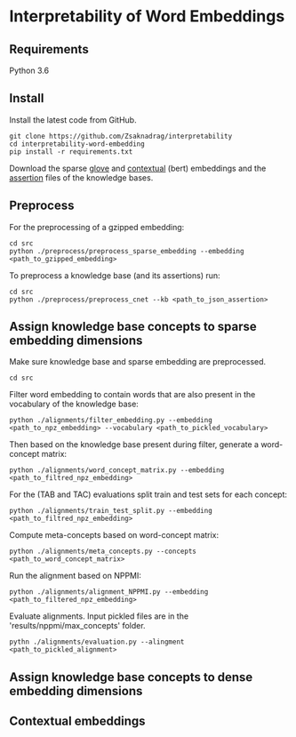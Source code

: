 # Interpretability of Word Embeddings
## Requirements
Python 3.6
## Install
Install the latest code from GitHub.

    git clone https://github.com/Zsaknadrag/interpretability
    cd interpretability-word-embedding
    pip install -r requirements.txt

Download the sparse [glove][1] and [contextual][2] (bert) embeddings and the [assertion][3] files of the knowledge bases.
## Preprocess
For the preprocessing of a gzipped embedding:
	
	cd src
	python ./preprocess/preprocess_sparse_embedding --embedding <path_to_gzipped_embedding>
	
To preprocess a knowledge base (and its assertions) run:

	cd src
	python ./preprocess/preprocess_cnet --kb <path_to_json_assertion>
	
## Assign knowledge base concepts to sparse embedding dimensions
Make sure knowledge base and sparse embedding are preprocessed.

	cd src
	
Filter word embedding to contain words that are also present in the vocabulary of the knowledge base:

	python ./alignments/filter_embedding.py --embedding <path_to_npz_embedding> --vocabulary <path_to_pickled_vocabulary>

Then based on the knowledge base present during filter, generate a word-concept matrix:

	python ./alignments/word_concept_matrix.py --embedding <path_to_filtred_npz_embedding>
	
For the (TAB and TAC) evaluations split train and test sets for each concept:

	python ./alignments/train_test_split.py --embedding <path_to_filtred_npz_embedding>

Compute meta-concepts based on word-concept matrix:

	python ./alignments/meta_concepts.py --concepts <path_to_word_concept_matrix>
	
Run the alignment based on NPPMI:
	
	python ./alignments/alignment_NPPMI.py --embedding <path_to_filtered_npz_embedding>

Evaluate alignments. Input pickled files are in the 'results/nppmi/max_concepts' folder.

	pythn ./alignments/evaluation.py --alingment <path_to_pickled_alignment>
	
## Assign knowledge base concepts to dense embedding dimensions	

## Contextual embeddings

	
[1]: http://rgai.inf.u-szeged.hu/~berend/interpretability/sparse_glove_extended/
[2]: http://rgai.inf.u-szeged.hu/~berend/interpretability/contextual/
[3]: https://drive.google.com/open?id=19APSLGWn1IGAaWkpg9x-PoJo-fHI0SvS

